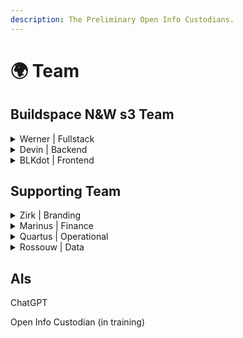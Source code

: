 ```yaml
---
description: The Preliminary Open Info Custodians.
---
```


# 🌍 Team

## Buildspace N\&W s3 Team

<details>

<summary>Werner | Fullstack</summary>

werner@vrfd.info

[Github](https://github.com/WernerVdM97)\
[LinkedIn](https://www.linkedin.com/in/werner-van-der-merwe-57b074192)\
[Telegram](https://t.me/werner111)

</details>

<details>

<summary>Devin | Backend</summary>

devin@vrfd.info\
\
[LinkedIn](https://za.linkedin.com/in/devin-joubert-a7561518a)

</details>

<details>

<summary>BLKdot | Frontend</summary>

blkdot@vrfd.info

</details>

## Supporting Team

<details>

<summary>Zirk | Branding</summary>

zirk@vrfd.info\
\
[LinkedIn](https://www.linkedin.com/in/zirk-mackay-94846b224)

</details>

<details>

<summary>Marinus | Finance</summary>

marinus@vrfd.info\
finance@vrfd.info

[LinkedIn](https://www.linkedin.com/in/pieter-marinus-compion-a224271b4/)\
[Telegram](https://t.me/MarinusVRFD)

</details>

<details>

<summary>Quartus | Operational</summary>

qaurtus@vrfd.info\
\
LinkedIn

</details>

<details>

<summary>Rossouw | Data</summary>

rossouw@vrfd.info\
\
LinkedIn

</details>

## AIs

ChatGPT

Open Info Custodian (in training)
